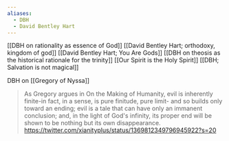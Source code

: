```yaml
---
aliases:
  - DBH
  - David Bentley Hart
---
```


[[DBH on rationality as essence of God]]
[[David Bentley Hart; orthodoxy, kingdom of god]]
[[David Bentley Hart; You Are Gods]]
[[DBH on theosis as the historical rationale for the trinity]]
[[Our Spirit is the Holy Spirit]]
[[DBH; Salvation is not magical]]

DBH on [[Gregory of Nyssa]]

> As Gregory argues in On the Making of Humanity, evil is inherently finite-in fact, in a sense, is pure finitude, pure limit- and so builds only toward an ending; evil is a tale that can have only an immanent conclusion; and, in the light of God's infinity, its proper end will be shown to be nothing but its own disappearance. 
> https://twitter.com/xianityplus/status/1369812349796945922?s=20